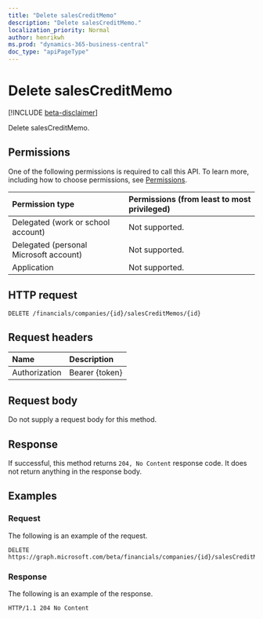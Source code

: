 ```yaml
---
title: "Delete salesCreditMemo"
description: "Delete salesCreditMemo."
localization_priority: Normal
author: henrikwh
ms.prod: "dynamics-365-business-central"
doc_type: "apiPageType"
---
```


# Delete salesCreditMemo

[!INCLUDE [beta-disclaimer](../../includes/beta-disclaimer.md)]

Delete salesCreditMemo.

## Permissions

One of the following permissions is required to call this API. To learn more, including how to choose permissions, see [Permissions](/graph/permissions-reference).

| Permission type                        | Permissions (from least to most privileged) |
|:---------------------------------------|:--------------------------------------------|
| Delegated (work or school account)     | Not supported. |
| Delegated (personal Microsoft account) | Not supported. |
| Application                            | Not supported. |

## HTTP request

<!-- { "blockType": "ignored" } -->

```http
DELETE /financials/companies/{id}/salesCreditMemos/{id}
```

## Request headers

| Name          | Description   |
|:--------------|:--------------|
| Authorization | Bearer {token} |

## Request body

Do not supply a request body for this method.

## Response

If successful, this method returns `204, No Content` response code. It does not return anything in the response body.

## Examples

### Request

The following is an example of the request.
<!-- {
  "blockType": "request",
  "name": "delete_salescreditmemo"
}-->

```http
DELETE https://graph.microsoft.com/beta/financials/companies/{id}/salesCreditMemos/{id}
```

### Response

The following is an example of the response.

<!-- {
  "blockType": "response",
  "truncated": true
} -->

```http
HTTP/1.1 204 No Content
```

<!-- uuid: 16cd6b66-4b1a-43a1-adaf-3a886856ed98
2019-02-04 14:57:30 UTC -->
<!-- {
  "type": "#page.annotation",
  "description": "Delete salesCreditMemo",
  "keywords": "",
  "section": "documentation",
  "tocPath": ""
}-->